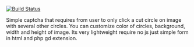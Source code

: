 [![Build Status](https://travis-ci.org/krowinski/one-click-captcha.svg?branch=1.2)](https://travis-ci.org/krowinski/one-click-captcha)

Simple captcha that requires from user to only click a cut circle on image with several other circles. You can customize color of circles, background, width and height of image. 
Its very lightweight require no js just simple form in html and php gd extension. 



